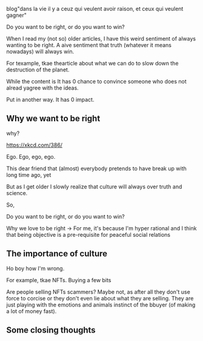 blog"dans la vie il y a ceuz qui veulent avoir raison, et ceux qui veulent gagner"

Do you want to be right, or do you want to win?

When I read my (not so) older articles, I have this weird sentiment of always wanting to be right. A aive sentiment that truth (whatever it means nowadays) will always win.




For texample, tkae thearticle about what we can do to slow down the destruction of the planet.

While the content is
It has 0 chance to convince someone who does not alread yagree with the ideas.

Put in another way. It has 0 impact.


## Why we want to be right


why?

https://xkcd.com/386/

Ego. Ego, ego, ego.

This dear friend that (almost) everybody pretends to have break up with long time ago, yet


But as I get older I slowly realize that culture will always over truth and science.

So,

Do you want to be right, or do you want to win?


Why we love to be right
-> For me, it's because I'm hyper rational and I think that being objective is a pre-requisite for peaceful social relations





## The importance of culture

Ho boy how I'm wrong.


For example, tkae NFTs. Buying a few bits

Are people selling NFTs scammers? Maybe not, as after all they don't use force to corcise or they don't even lie about what they are selling. They are just playing with the emotions and animals instinct of the bbuyer (of making a lot of money fast).



## Some closing thoughts
